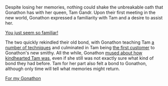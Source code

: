 <!-- title: A Sense Of Loyalty -->

Despite losing her memories, nothing could shake the unbreakable oath that Gonathon has with her queen, Tam Gandr. Upon their first meeting in the new world, Gonathon expressed a familiarity with Tam and a desire to assist her.

[You just seem so familiar!](#embed:https://youtu.be/CPT2cj934-I?t=2406)

The two quickly rekindled their old bond, with Gonathon teaching Tam [a number of techniques](https://youtu.be/CPT2cj934-I?t=12900) and culminated in Tam being [the first customer](https://youtu.be/CPT2cj934-I?t=10788) to Gonathon's new smithy. All the while, Gonathon [mused about how kindhearted Tam was](https://youtu.be/CPT2cj934-I?t=4910), even if she still was not exactly sure what kind of bond they had before. Tam for her part also felt a bond to Gonathon, although only time will tell what memories might return.

[For my Gonathon](#embed:https://youtu.be/CPT2cj934-I?t=10874)